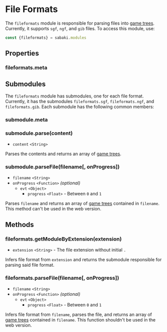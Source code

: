 # File Formats

The `fileformats` module is responsible for parsing files into [game trees](gametree.md). Currently, it supports `sgf`, `ngf`, and `gib` files. To access this module, use:

~~~js
const {fileformats} = sabaki.modules
~~~

## Properties

### fileformats.meta

## Submodules

The `fileformats` module has submodules, one for each file format. Currently, it has the submodules `fileformats.sgf`, `fileformats.ngf`, and `fileformats.gib`. Each submodule has the following common members:

### submodule.meta

### submodule.parse(content)

* `content` `<String>`

Parses the contents and returns an array of [game trees](gametree.md).

### submodule.parseFile(filename[, onProgress])

* `filename` `<String>`
* `onProgress` `<Function>` *(optional)*
    * `evt` `<Object>`
        * `progress` `<Float>` - Between `0` and `1`

Parses `filename` and returns an array of [game trees](gametree.md) contained in `filename`. This method can't be used in the web version.

## Methods

### fileformats.getModuleByExtension(extension)

* `extension` `<String>` - The file extension without initial `.`

Infers file format from `extension` and returns the submodule responsible for parsing said file format.

### fileformats.parseFile(filename[, onProgress])

* `filename` `<String>`
* `onProgress` `<Function>` *(optional)*
    * `evt` `<Object>`
        * `progress` `<Float>` - Between `0` and `1`

Infers file format from `filename`, parses the file, and returns an array of [game trees](gametree.md) contained in `filename`. This function shouldn't be used in the web version.
